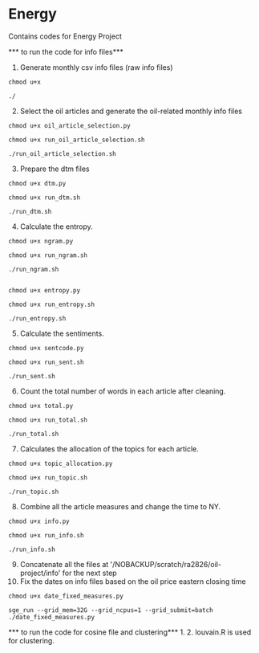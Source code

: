 # Energy

Contains codes for Energy Project


*** to run the code for info files***

1. Generate monthly csv info files (raw info files)
```
chmod u+x 

./

```
2. Select the oil articles and generate the oil-related monthly info files
```
chmod u+x oil_article_selection.py

chmod u+x run_oil_article_selection.sh

./run_oil_article_selection.sh

```
3. Prepare the dtm files
```
chmod u+x dtm.py

chmod u+x run_dtm.sh 

./run_dtm.sh 

```
4.  Calculate the entropy.
```
chmod u+x ngram.py

chmod u+x run_ngram.sh

./run_ngram.sh


chmod u+x entropy.py

chmod u+x run_entropy.sh

./run_entropy.sh
```
5.  Calculate the sentiments.
```
chmod u+x sentcode.py

chmod u+x run_sent.sh

./run_sent.sh 

```
6.  Count the total number of words in each article after cleaning.
```
chmod u+x total.py

chmod u+x run_total.sh 

./run_total.sh  

```
7.  Calculates the allocation of the topics for each article.
```
chmod u+x topic_allocation.py

chmod u+x run_topic.sh  

./run_topic.sh 

```
8.  Combine all the article measures and change the time to NY.
```
chmod u+x info.py

chmod u+x run_info.sh

./run_info.sh

```
9. Concatenate all the files at '/NOBACKUP/scratch/ra2826/oil-project/info' for the next step
10. Fix the dates on info files based on the oil price eastern closing time 

```
chmod u+x date_fixed_measures.py

sge_run --grid_mem=32G --grid_ncpus=1 --grid_submit=batch ./date_fixed_measures.py
```

*** to run the code for cosine file and clustering***
1. 
2. louvain.R is used for clustering.



